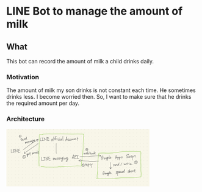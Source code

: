 # LINE Bot to manage the amount of milk
## What
This bot can record the amount of milk a child drinks daily.

### Motivation
The amount of milk my son drinks is not constant each time. He sometimes drinks less. I become worried then. 
So, I want to make sure that he drinks the required amount per day.

### Architecture
<img src="docs/images/structure.jpeg" height="150">
